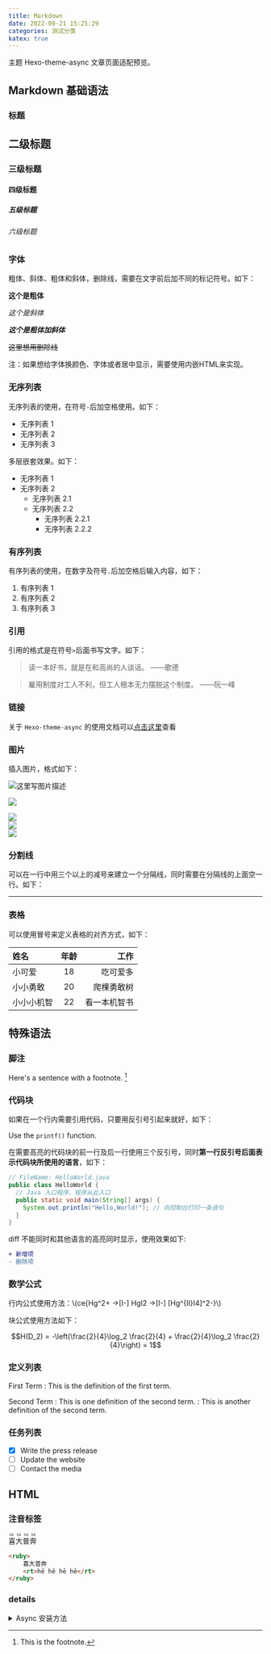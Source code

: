 ```yaml
---
title: Markdown
date: 2022-09-21 15:25:29
categories: 测试分类
katex: true
---
```


主题 Hexo-theme-async 文章页面适配预览。

<!--more-->

## Markdown 基础语法

### 标题

## 二级标题

### 三级标题

#### 四级标题

##### 五级标题

###### 六级标题

### 字体

粗体、斜体、粗体和斜体，删除线，需要在文字前后加不同的标记符号。如下：

**这个是粗体**

_这个是斜体_

**_这个是粗体加斜体_**

~~这里想用删除线~~

注：如果想给字体换颜色、字体或者居中显示，需要使用内嵌HTML来实现。

### 无序列表

无序列表的使用，在符号`-`后加空格使用。如下：

- 无序列表 1
- 无序列表 2
- 无序列表 3

多层嵌套效果。如下：

- 无序列表 1
- 无序列表 2
  - 无序列表 2.1
  - 无序列表 2.2
    - 无序列表 2.2.1
    - 无序列表 2.2.2

### 有序列表

有序列表的使用，在数字及符号`.`后加空格后输入内容，如下：

1. 有序列表 1
2. 有序列表 2
3. 有序列表 3

### 引用

引用的格式是在符号`>`后面书写文字。如下：

> 读一本好书，就是在和高尚的人谈话。 ——歌德

> 雇用制度对工人不利，但工人根本无力摆脱这个制度。 ——阮一峰

### 链接

关于 `Hexo-theme-async` 的使用文档可以[点击这里](https://hexo-theme-async.imalun.com)查看

### 图片

插入图片，格式如下：

![这里写图片描述](https://hexo-theme-async.imalun.com/github_star.png)

![](https://markdown.com.cn/images/i-am-svg.svg)

<div class="row">
  <div class="col-lg-4">
    <img src="https://hexo-theme-async.imalun.com/github_star.png">
  </div>
  <div class="col-lg-4">
    <img src="https://hexo-theme-async.imalun.com/github_star.png">
  </div>
  <div class="col-lg-4">
    <img src="https://hexo-theme-async.imalun.com/github_star.png">
  </div>
</div>

### 分割线

可以在一行中用三个以上的减号来建立一个分隔线，同时需要在分隔线的上面空一行。如下：

---

### 表格

可以使用冒号来定义表格的对齐方式，如下：

| 姓名       | 年龄 |         工作 |
| :--------- | :--: | -----------: |
| 小可爱     |  18  |     吃可爱多 |
| 小小勇敢   |  20  |   爬棵勇敢树 |
| 小小小机智 |  22  | 看一本机智书 |

## 特殊语法

### 脚注

Here's a sentence with a footnote. [^1]
[^1]: This is the footnote.

### 代码块

如果在一个行内需要引用代码，只要用反引号引起来就好，如下：

Use the `printf()` function.

在需要高亮的代码块的前一行及后一行使用三个反引号，同时**第一行反引号后面表示代码块所使用的语言**，如下：

```java
// FileName: HelloWorld.java
public class HelloWorld {
  // Java 入口程序，程序从此入口
  public static void main(String[] args) {
    System.out.println("Hello,World!"); // 向控制台打印一条语句
  }
}
```

diff 不能同时和其他语言的高亮同时显示，使用效果如下:

```diff
+ 新增项
- 删除项
```

### 数学公式

行内公式使用方法：\\(ce{Hg^2+ ->[I-] HgI2 ->[I-] [Hg^{II}I4]^2-}\\)

块公式使用方法如下：

$$H(D_2) = -\left(\frac{2}{4}\log_2 \frac{2}{4} + \frac{2}{4}\log_2 \frac{2}{4}\right) = 1$$

### 定义列表

First Term
: This is the definition of the first term.

Second Term
: This is one definition of the second term.
: This is another definition of the second term.

### 任务列表

- [x] Write the press release
- [ ] Update the website
- [ ] Contact the media

## HTML

### 注音标签

<ruby>喜大普奔<rt>hē hē hē hē</rt></ruby>

```html
<ruby>
	喜大普奔
	<rt>hē hē hē hē</rt>
</ruby>
```

### details

<details>
  <summary>Async 安装方法</summary>

进入您的 Hexo 博客根目录，执行：

```bash
npm i hexo-theme-async@latest
```

</details>
